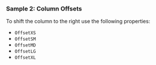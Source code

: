 ### Sample 2: Column Offsets

To shift the column to the right use the following properties:  

* `OffsetXS`
* `OffsetSM`
* `OffsetMD`
* `OffsetLG`
* `OffsetXL`